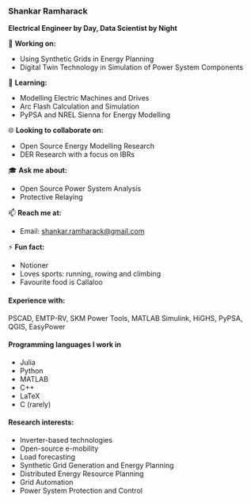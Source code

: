 ### Shankar Ramharack

**Electrical Engineer by Day, Data Scientist by Night**

:construction: **Working on:**
- Using Synthetic Grids in Energy Planning
- Digital Twin Technology in Simulation of Power System Components

🌱 **Learning:**
- Modelling Electric Machines and Drives
- Arc Flash Calculation and Simulation
- PyPSA and NREL Sienna for Energy Modelling

 :globe_with_meridians: **Looking to collaborate on:**
- Open Source Energy Modelling Research
- DER Research with a focus on IBRs

:mortar_board: **Ask me about:**
- Open Source Power System Analysis
- Protective Relaying

📫 **Reach me at:**
- Email: shankar.ramharack@gmail.com

⚡ **Fun fact:**
- Notioner
- Loves sports: running, rowing and climbing
- Favourite food is Callaloo

#### Experience with:
PSCAD, EMTP-RV, SKM Power Tools, MATLAB Simulink, HiGHS, PyPSA, QGIS, EasyPower

#### Programming languages I work in
- Julia
- Python
- MATLAB
- C++
- LaTeX
- C (rarely)

#### Research interests:
- Inverter-based technologies
- Open-source e-mobility
- Load forecasting
- Synthetic Grid Generation and Energy Planning
- Distributed Energy Resource Planning
- Grid Automation
- Power System Protection and Control

